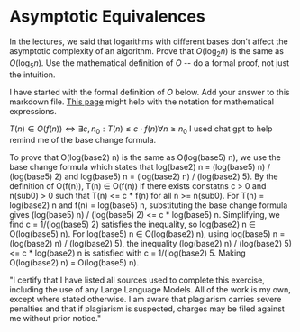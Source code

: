 # Asymptotic Equivalences

In the lectures, we said that logarithms with different bases don't affect the
asymptotic complexity of an algorithm. Prove that $O(\log_{2} n)$ is the same as
$O(\log_{5} n)$. Use the mathematical definition of $O$ -- do a formal proof,
not just the intuition.

I have started with the formal definition of $O$ below. Add your answer to this
markdown file. [This
page](https://docs.github.com/en/get-started/writing-on-github/working-with-advanced-formatting/writing-mathematical-expressions)
might help with the notation for mathematical expressions.

$T(n) \in O(f(n)) \iff \exists c, n_0: T(n) \leq c \cdot f(n) \forall n \geq n_0$
I used chat gpt to help remind me of the base change formula.

To prove that O(log(base2) n) is the same as O(log(base5) n), we use the base change formula which states that log(base2) n = (log(base5) n) / (log(base5) 2) and log(base5) n = (log(base2) n) / (log(base2) 5).  By the definition of O(f(n)), T(n) ∈ O(f(n)) if there exists constatns c > 0 and n(sub0) > 0 such that T(n) <= c * f(n) for all n >= n(sub0).  For T(n) = log(base2) n and f(n) = log(base5) n, substituting the base change formula gives (log(base5) n) / (log(base5) 2) <= c * log(base5) n.  Simplifying, we find c = 1/(log(base5) 2) satisfies the inequality, so log(base2) n ∈ O(log(base5) n).  For log(base5) n ∈ O(log(base2) n), using log(base5) n = (log(base2) n) / (log(base2) 5), the inequality (log(base2) n) / (log(base2) 5) <= c * log(base2) n is satisfied with c = 1/(log(base2) 5.  Making O(log(base2) n) = O(log(base5) n).

"I certify that I have listed all sources used to complete this exercise, including the use of any Large Language Models. All of the work is my own, except where stated otherwise. I am aware that plagiarism carries severe penalties and that if plagiarism is suspected, charges may be filed against me without prior notice."
